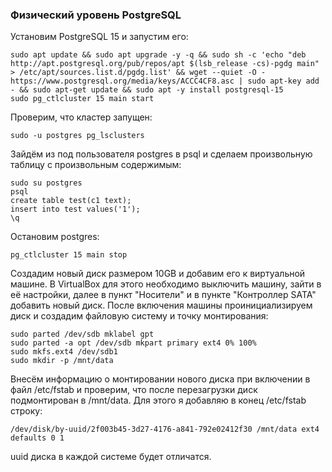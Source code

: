 ### Физический уровень PostgreSQL ###
Установим PostgreSQL 15 и запустим его:
```
sudo apt update && sudo apt upgrade -y -q && sudo sh -c 'echo "deb http://apt.postgresql.org/pub/repos/apt $(lsb_release -cs)-pgdg main" > /etc/apt/sources.list.d/pgdg.list' && wget --quiet -O - https://www.postgresql.org/media/keys/ACCC4CF8.asc | sudo apt-key add - && sudo apt-get update && sudo apt -y install postgresql-15
sudo pg_ctlcluster 15 main start
```
Проверим, что кластер запущен:
```
sudo -u postgres pg_lsclusters
```
Зайдём из под пользователя postgres в psql и сделаем произвольную таблицу с произвольным содержимым:
```
sudo su postgres
psql
create table test(c1 text);
insert into test values('1');
\q
```
Остановим postgres:
```
pg_ctlcluster 15 main stop
```
Cоздадим новый диск размером 10GB и добавим его к виртуальной машине. В VirtualBox для этого необходимо выключить машину, зайти в её настройки, далее в пункт "Носители" и в пункте "Контроллер SATA" добавить новый диск.
После включения машины проинициализируем диск и создадим файловую систему и точку монтирования:
```
sudo parted /dev/sdb mklabel gpt
sudo parted -a opt /dev/sdb mkpart primary ext4 0% 100%
sudo mkfs.ext4 /dev/sdb1
sudo mkdir -p /mnt/data
```
Внесём информацию о монтировании нового диска при включении в файл /etc/fstab и проверим, что после перезагрузки диск подмонтирован в /mnt/data. Для этого я добавляю в конец /etc/fstab строку:
```
/dev/disk/by-uuid/2f003b45-3d27-4176-a841-792e02412f30 /mnt/data ext4 defaults 0 1
```
uuid диска в каждой системе будет отличатся. 



